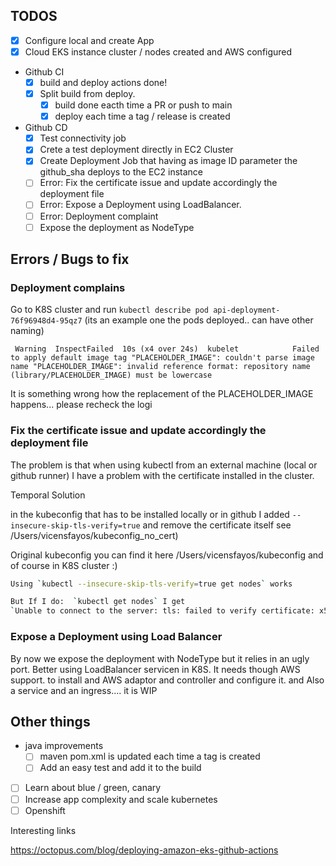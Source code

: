 ## TODOS

- [x] Configure local and create App
- [x] Cloud EKS instance cluster / nodes created and AWS configured
- Github CI
  - [x] build and deploy actions done!  
  - [x] Split build from deploy.
    - [x] build done eacth time a PR or push to main
    - [x] deploy each time a tag / release is created
- Github CD
  - [x] Test connectivity job
  - [x] Crete a test deployment directly in EC2 Cluster
  - [x] Create Deployment Job that having as image ID parameter the github_sha deploys to the EC2 instance
  - [ ] Error: Fix the certificate issue and update accordingly the deployment file
  - [ ] Error: Expose a Deployment using LoadBalancer.
  - [ ] Error: Deployment complaint
  - [ ] Expose the deployment as NodeType

## Errors / Bugs to fix

### Deployment complains

Go to K8S cluster and run `kubectl describe pod api-deployment-76f96948d4-95qz7` (its an example one the pods deployed.. can have other naming)

```
 Warning  InspectFailed  10s (x4 over 24s)  kubelet            Failed to apply default image tag "PLACEHOLDER_IMAGE": couldn't parse image name "PLACEHOLDER_IMAGE": invalid reference format: repository name (library/PLACEHOLDER_IMAGE) must be lowercase
```

It is something wrong how the replacement of the PLACEHOLDER_IMAGE happens... please recheck the logi

### Fix the certificate issue and update accordingly the deployment file

The problem is that when using kubectl from an external machine (local or github runner) I have a problem with the certificate installed in the cluster. 

Temporal Solution

in the kubeconfig that has to be installed locally or in github I added 
 `--insecure-skip-tls-verify=true` and remove the certificate itself see /Users/vicensfayos/kubeconfig_no_cert)

 Original kubeconfig you can find it here /Users/vicensfayos/kubeconfig and of course in K8S cluster :)
 

```bash
Using `kubectl --insecure-skip-tls-verify=true get nodes` works

But If I do:  `kubectl get nodes` I get
`Unable to connect to the server: tls: failed to verify certificate: x509: certificate is valid for 10.96.0.1, 172.31.14.68, not 15.237.222.25
```

### Expose a Deployment using Load Balancer

By now we expose the deployment with NodeType but it relies in an ugly port. 
Better using LoadBalancer servicen in K8S. It needs though AWS support. to install and AWS adaptor and controller and configure it. and Also a service and an ingress.... it is WIP

## Other things

- java improvements
  - [ ] maven pom.xml is updated each time a tag is created
  - [ ] Add an easy test and add it to the build
- [ ] Learn about blue / green, canary
- [ ] Increase app complexity and scale kubernetes
- [ ] Openshift

Interesting links

https://octopus.com/blog/deploying-amazon-eks-github-actions